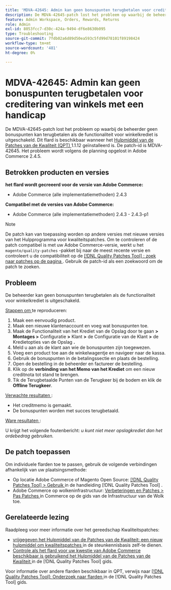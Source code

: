 ```yaml
---
title: 'MDVA-42645: Admin kan geen bonuspunten terugbetalen voor creditering van winkels met een handicap'
description: De MDVA-42645-patch lost het probleem op waarbij de beheerder geen bonuspunten kan terugbetalen als de functionaliteit voor winkelkrediet is uitgeschakeld. Deze patch is beschikbaar wanneer [Quality Patches Tool (QPT)] (https://experienceleague.adobe.com/en/docs/commerce-operations/tools/quality-patches-tool/quality-patches-tool-to-self-serve-quality-patches) 1.1.12 is geïnstalleerd. De patch-id is MDVA-42645. Het probleem wordt volgens de planning opgelost in Adobe Commerce 2.4.5.
feature: Admin Workspace, Orders, Rewards, Returns
role: Admin
exl-id: 8053fcc7-d30c-424a-9494-df6e8630b095
type: Troubleshooting
source-git-commit: 7fdb02a6d89d50ea593c5fd99d78101f89198424
workflow-type: tm+mt
source-wordcount: '481'
ht-degree: 0%

---
```


# MDVA-42645: Admin kan geen bonuspunten terugbetalen voor creditering van winkels met een handicap

De MDVA-42645-patch lost het probleem op waarbij de beheerder geen bonuspunten kan terugbetalen als de functionaliteit voor winkelkrediet is uitgeschakeld. Dit flard is beschikbaar wanneer het [ Hulpmiddel van de Patches van de Kwaliteit (QPT) ](https://experienceleague.adobe.com/en/docs/commerce-operations/tools/quality-patches-tool/quality-patches-tool-to-self-serve-quality-patches) 1.1.12 geïnstalleerd is. De patch-id is MDVA-42645. Het probleem wordt volgens de planning opgelost in Adobe Commerce 2.4.5.

## Betrokken producten en versies

**het flard wordt gecreeerd voor de versie van Adobe Commerce:**

* Adobe Commerce (alle implementatiemethoden) 2.4.3

**Compatibel met de versies van Adobe Commerce:**

* Adobe Commerce (alle implementatiemethoden) 2.4.3 - 2.4.3-p1

>[!NOTE]
>
>De patch kan van toepassing worden op andere versies met nieuwe versies van het Hulpprogramma voor kwaliteitspatches. Om te controleren of de patch compatibel is met uw Adobe Commerce-versie, werkt u het `magento/quality-patches` -pakket bij naar de meest recente versie en controleert u de compatibiliteit op de [[!DNL Quality Patches Tool] : zoek naar patches op de pagina ](https://experienceleague.adobe.com/en/docs/commerce-operations/tools/quality-patches-tool/quality-patches-tool-to-self-serve-quality-patches) . Gebruik de patch-id als een zoekwoord om de patch te zoeken.

## Probleem

De beheerder kan geen bonuspunten terugbetalen als de functionaliteit voor winkelkrediet is uitgeschakeld.

<u> Stappen om </u> te reproduceren:

1. Maak een eenvoudig product.
1. Maak een nieuwe klantenaccount en voeg wat bonuspunten toe.
1. Maak de Functionaliteit van het Krediet van de Opslag door te gaan **> Montages >** Configuratie **>** Klant **>** de Configuratie van de Klant **>** de Kredietopties van de Opslag **.**
1. Meld u aan als de klant aan wie de bonuspunten zijn toegewezen.
1. Voeg een product toe aan de winkelwagentje en navigeer naar de kassa.
1. Gebruik de bonuspunten in de betalingssectie en plaats de bestelling.
1. Open de bestelling in de beheerder en factureer de bestelling.
1. Klik op de **verbinding van het Memo van het Krediet** om een nieuw creditnota tot stand te brengen.
1. Tik de Terugbetaalde Punten van de Terugkeer bij de bodem en klik de **Offline Terugkeer**.

<u> Verwachte resultaten </u>:

* Het creditmemo is gemaakt.
* De bonuspunten worden met succes terugbetaald.

<u> Ware resultaten </u>:

U krijgt het volgende foutenbericht: *u kunt niet meer opslagkrediet dan het ordebedrag gebruiken.*

## De patch toepassen

Om individuele flarden toe te passen, gebruik de volgende verbindingen afhankelijk van uw plaatsingsmethode:

* Op locatie Adobe Commerce of Magento Open Source: [[!DNL Quality Patches Tool] > Gebruik ](/help/tools/quality-patches-tool/usage.md) in de handleiding [!DNL Quality Patches Tool] .
* Adobe Commerce op wolkeninfrastructuur: [ Verbeteringen en Patches > Pas Patches ](https://experienceleague.adobe.com/docs/commerce-cloud-service/user-guide/develop/upgrade/apply-patches.html) in Commerce op de gids van de Infrastructuur van de Wolk toe.

## Gerelateerde lezing

Raadpleeg voor meer informatie over het gereedschap Kwaliteitspatches:

* [ vrijgegeven het Hulpmiddel van de Patches van de Kwaliteit: een nieuw hulpmiddel om kwaliteitspatches ](https://experienceleague.adobe.com/en/docs/commerce-operations/tools/quality-patches-tool/quality-patches-tool-to-self-serve-quality-patches) in de steunkennisbasis zelf-te dienen.
* [ Controle als het flard voor uw kwestie van Adobe Commerce beschikbaar is gebruikend het Hulpmiddel van de Patches van de Kwaliteit ](/help/tools/quality-patches-tool/patches-available-in-qpt/check-patch-for-magento-issue-with-magento-quality-patches.md) in de [!DNL Quality Patches Tool] gids.

Voor informatie over andere flarden beschikbaar in QPT, verwijs naar [[!DNL Quality Patches Tool]: Onderzoek naar flarden ](https://experienceleague.adobe.com/tools/commerce-quality-patches/index.html) in de [!DNL Quality Patches Tool] gids.
